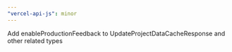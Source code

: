 ```yaml
---
"vercel-api-js": minor
---
```


Add enableProductionFeedback to UpdateProjectDataCacheResponse and other related types